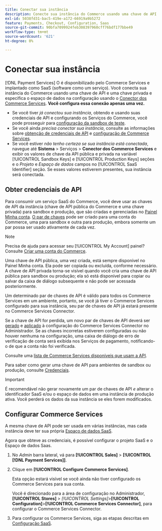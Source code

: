 ```yaml
---
title: Conectar sua instância
description: Conecte sua instância do Commerce usando uma chave de API e uma chave privada e especifique o espaço de dados na configuração.
exl-id: 5038fd31-bac5-419e-a172-66919a9b5272
feature: Payments, Checkout, Configuration, Saas
source-git-commit: 90bfa7099924feb308397960cff76bdf177bbe49
workflow-type: tm+mt
source-wordcount: '621'
ht-degree: 0%

---
```


# Conectar sua instância

[!DNL Payment Services] O é disponibilizado pelo Commerce Services e implantado como SaaS (software como um serviço). Você conecta sua instância do Commerce usando uma chave de API e uma chave privada e especifica o espaço de dados na configuração usando o [Conector dos Commerce Services](https://experienceleague.adobe.com/docs/commerce-merchant-services/user-guides/saas.html). **Você configura essa conexão apenas uma vez.**

* Se você tiver *já conectou sua instância*, obtendo e usando suas credenciais de API e configurando os Serviços do Commerce, você pode prosseguir para [configuração da sandbox de teste](https://experienceleague.adobe.com/docs/commerce-merchant-services/payment-services/get-started/sandbox.html).
* Se você ainda *precisa conectar sua instância*, consulte as informações sobre [obtenção de credenciais de API](#obtain-api-credentials) e [configuração de Commerce Services](#configure-commerce-services).
* Se você estiver *não tenho certeza se sua instância está conectada*, navegue até **Sistema** > Serviços > **Conector dos Commerce Services** e exibir os valores de chave da API pública e privada na variável [!UICONTROL Sandbox Keys] e [!UICONTROL Production Keys] seções e o *Projeto* e *Espaço de dados* campos no [!UICONTROL SaaS Identifier] seção. Se esses valores estiverem presentes, sua instância será conectada.

## Obter credenciais de API

Para consumir um serviço SaaS do Commerce, você deve usar as chaves de API da instância (chave de API pública do Commerce e uma chave privada) para sandbox e produção, que são criadas e gerenciadas no [Painel Minha conta](https://account.magento.com/customer/account/login). [O par de chaves](https://docs.magento.com/user-guide/configuration/services/saas.html) pode ser criado para uma conta do Commerce, uma para sandbox e outra para produção, embora somente um par possa ser usado ativamente de cada vez.

>[!NOTE]
>
>Precisa de ajuda para acessar seu [!UICONTROL My Account] painel? Consulte [Criar uma conta do Commerce](https://docs.magento.com/user-guide/magento/magento-account-create.html).

Uma chave de API pública, uma vez criada, está sempre disponível no Painel Minha conta. Ela pode ser copiada ou excluída, conforme necessário. A chave de API privada torna-se visível quando você cria uma chave de API pública para sandbox ou produção; ela só está disponível para copiar ou salvar da caixa de diálogo subsequente e não pode ser acessada posteriormente.

Um determinado par de chaves de API é válido para todos os Commerce Services em um ambiente, portanto, se você já tiver o Commerce Services configurado para sua instância, seu par de chaves de API já estará presente no Commerce Services Connector.

Se a chave de API for perdida, um novo par de chaves de API deverá ser [gerado](https://experienceleague.adobe.com/docs/commerce-merchant-services/payment-services/get-started/connect.html#generate-an-api-key-and-private-key) e [aplicado](https://experienceleague.adobe.com/docs/commerce-merchant-services/payment-services/get-started/connect.html#configure-saas-project) à configuração do Commerce Services Connector no Administrador. Se as chaves incorretas estiverem configuradas ou não houver nenhuma na configuração, uma caixa de diálogo de erro de verificação de conta será exibida nos Serviços de pagamento, notificando-o de que a conta não foi verificada.

Consulte uma [lista de Commerce Services disponíveis que usam a API](https://docs.magento.com/user-guide/system/saas.html#available-services).

Para saber como gerar uma chave de API para ambientes de sandbox ou produção, consulte [Credenciais](https://experienceleague.adobe.com/docs/commerce-merchant-services/user-guides/saas.html#apikey).

>[!IMPORTANT]
>É recomendável não gerar novamente um par de chaves de API *e* alterar o identificador SaaS e/ou o espaço de dados em uma instância de produção ativa. Você perderá os dados da sua instância se eles forem modificados.

## Configurar Commerce Services

A mesma chave de API pode ser usada em várias instâncias, mas cada instância deve ter sua própria [Espaço de dados SaaS](https://experienceleague.adobe.com/docs/commerce-merchant-services/user-guides/saas.html#saasenv).

Agora que obteve as credenciais, é possível configurar o projeto SaaS e o Espaço de dados Saas.

1. No _Admin_ barra lateral, vá para **[!UICONTROL Sales]** > **[!UICONTROL [!DNL Payment Services]]**.
1. Clique em **[!UICONTROL Configure Commerce Services]**.

   Esta opção estará visível se você ainda não tiver configurado os Commerce Services para sua conta.

   Você é direcionado para a área de configuração no Administrador, **[!UICONTROL Stores]** > _[!UICONTROL Settings]_>**[!UICONTROL Configuration]**>**[!UICONTROL Commerce Services Connector]**, para configurar o Commerce Services Connector.

1. Para configurar os Commerce Services, siga as etapas descritas em [Configuração SaaS](https://experienceleague.adobe.com/docs/commerce-merchant-services/user-guides/integration-services/saas.html#saasenv).
